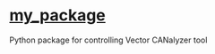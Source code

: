 # [my_package](https://github.com/chaitu-ycr/py_canalyzer.git)

Python package for controlling Vector CANalyzer tool
